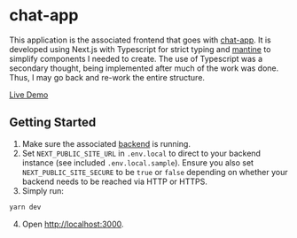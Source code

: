 # chat-app

This application is the associated frontend that goes with [chat-app](https://github.com/jonreesman/chat). It is developed using Next.js with Typescript for strict typing and [mantine](https://mantine.dev/) to simplify components I needed to create. The use of Typescript was a secondary thought, being implemented after much of the work was done. Thus, I may go back and re-work the entire structure.

[Live Demo](https://chat.jonreesman.dev)

## Getting Started

1. Make sure the associated [backend](https://github.com/jonreesman/chat) is running.
2. Set `NEXT_PUBLIC_SITE_URL` in `.env.local` to direct to your backend instance (see included `.env.local.sample`). Ensure you also set `NEXT_PUBLIC_SITE_SECURE` to be `true` or `false` depending on whether your backend needs to be reached via HTTP or HTTPS.
3. Simply run:

```bash
yarn dev
```

4. Open [http://localhost:3000](http://localhost:3000).
